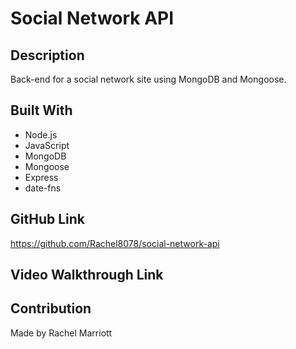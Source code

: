 # Social Network API

## Description
    
Back-end for a social network site using MongoDB and Mongoose.

## Built With
* Node.js
* JavaScript
* MongoDB
* Mongoose
* Express
* date-fns

## GitHub Link
https://github.com/Rachel8078/social-network-api

## Video Walkthrough Link


## Contribution
Made by Rachel Marriott